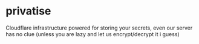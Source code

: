 # privatise

Cloudflare infrastructure powered for storing your secrets, even our server has no clue (unless you are lazy and let us encrypt/decrypt it i guess)
